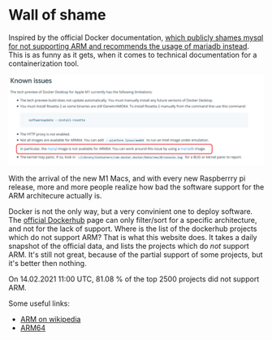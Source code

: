 # Wall of shame
Inspired by the official Docker documentation, [which publicly shames mysql for not supporting ARM and recommends the usage of mariadb instead](https://docs.docker.com/docker-for-mac/apple-m1/#known-issues). This is as funny as it gets, when it comes to technical documentation for a containerization tool.

![screenshot_docker_docs.png](./screenshot_docker_docs.png)

With the arrival of the new M1 Macs, and with every new Raspberrry pi release, more and more people realize how bad the software support for the ARM architecure actually is. 

Docker is not the only way, but a very convinient one to deploy software. The [official Dockerhub](https://hub.docker.com/search?q=&type=image) page can only filter/sort for a specific architecture, and not for the lack of support. Where is the list of the dockerhub projects which do not support ARM? That is what this website does. It takes a daily snapshot of the official data, and lists the projects which do _not_ support ARM. It's still not great, because of the partial support of some projects, but it's better then nothing.

On 14.02.2021 11:00 UTC, 81.08 % of the top 2500 projects did not support ARM.

Some useful links:
- [ARM on wikipedia](https://en.wikipedia.org/wiki/ARM_architecture)
- [ARM64](https://en.wikipedia.org/wiki/AArch64)